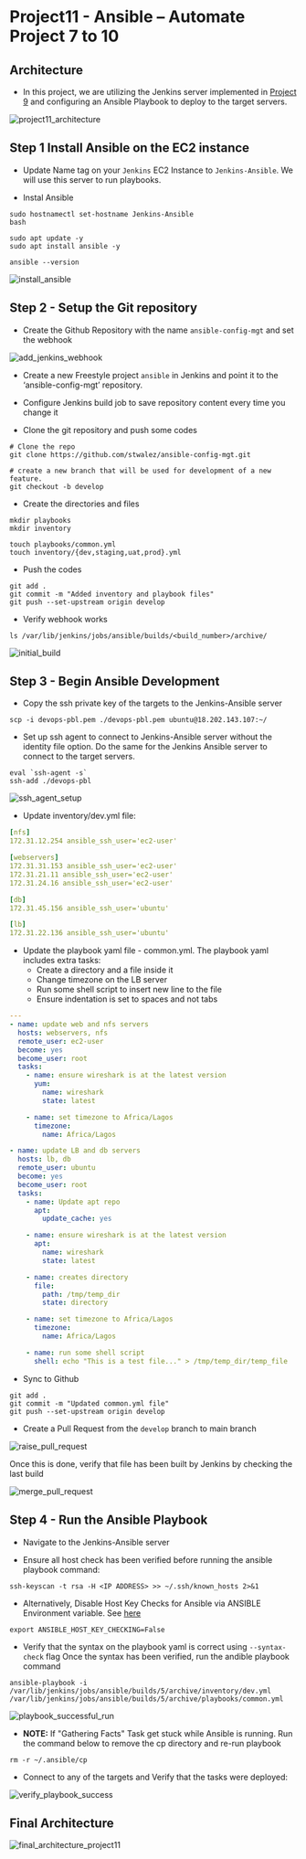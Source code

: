 # Project11 - Ansible – Automate Project 7 to 10

## Architecture
- In this project, we are utilizing the Jenkins server implemented in [Project 9](../Project-7/project7.md) and configuring an Ansible Playbook to deploy to the target servers.

![project11_architecture](Screenshots/project11_architecture.png)

## Step 1 Install Ansible on the EC2 instance
- Update Name tag on your `Jenkins` EC2 Instance to `Jenkins-Ansible`. We will use this server to run playbooks.

- Instal Ansible
``` shell
sudo hostnamectl set-hostname Jenkins-Ansible
bash

sudo apt update -y
sudo apt install ansible -y

ansible --version
```
![install_ansible](Screenshots/install_ansible.png)

## Step 2 - Setup the Git repository
- Create the Github Repository with the name `ansible-config-mgt` and set the webhook

![add_jenkins_webhook](Screenshots/add_jenkins_webhook.png)

- Create a new Freestyle project `ansible` in Jenkins and point it to the ‘ansible-config-mgt’ repository.

- Configure Jenkins build job to save repository content every time you change it

- Clone the git repository and push some codes
``` shell
# Clone the repo
git clone https://github.com/stwalez/ansible-config-mgt.git

# create a new branch that will be used for development of a new feature.
git checkout -b develop
```

- Create the directories and files
```
mkdir playbooks
mkdir inventory

touch playbooks/common.yml
touch inventory/{dev,staging,uat,prod}.yml
```

- Push the codes
``` shell
git add .
git commit -m "Added inventory and playbook files"
git push --set-upstream origin develop

```

- Verify webhook works
```
ls /var/lib/jenkins/jobs/ansible/builds/<build_number>/archive/
```
![initial_build](Screenshots/initial_build.png)

## Step 3 - Begin Ansible Development
- Copy the ssh private key of the targets to the Jenkins-Ansible server
``` shell
scp -i devops-pbl.pem ./devops-pbl.pem ubuntu@18.202.143.107:~/
```

- Set up ssh agent to connect to Jenkins-Ansible server without the identity file option. 
Do the same for the Jenkins Ansible server to connect to the target servers.
``` shell
eval `ssh-agent -s`
ssh-add ./devops-pbl
```
![ssh_agent_setup](Screenshots/ssh_agent_setup.png)

- Update inventory/dev.yml file:
``` yaml
[nfs]
172.31.12.254 ansible_ssh_user='ec2-user'

[webservers]
172.31.31.153 ansible_ssh_user='ec2-user'
172.31.21.11 ansible_ssh_user='ec2-user'
172.31.24.16 ansible_ssh_user='ec2-user'

[db]
172.31.45.156 ansible_ssh_user='ubuntu' 

[lb]
172.31.22.136 ansible_ssh_user='ubuntu'
```

- Update the playbook yaml file - common.yml. The playbook yaml includes extra tasks:
	- Create a directory and a file inside it
	- Change timezone on the LB server
	- Run some shell script to insert new line to the file
	- Ensure indentation is set to spaces and not tabs

``` yaml
---
- name: update web and nfs servers
  hosts: webservers, nfs
  remote_user: ec2-user
  become: yes
  become_user: root
  tasks:
    - name: ensure wireshark is at the latest version
      yum:
        name: wireshark
        state: latest

    - name: set timezone to Africa/Lagos
      timezone:
        name: Africa/Lagos

- name: update LB and db servers
  hosts: lb, db
  remote_user: ubuntu
  become: yes
  become_user: root
  tasks:
    - name: Update apt repo
      apt: 
        update_cache: yes

    - name: ensure wireshark is at the latest version
      apt:
        name: wireshark
        state: latest

    - name: creates directory
      file:
        path: /tmp/temp_dir
        state: directory

    - name: set timezone to Africa/Lagos
      timezone:
        name: Africa/Lagos

    - name: run some shell script
      shell: echo "This is a test file..." > /tmp/temp_dir/temp_file
```

- Sync to Github
``` shell
git add .
git commit -m "Updated common.yml file"
git push --set-upstream origin develop
```

- Create a Pull Request from the `develop` branch to main branch

![raise_pull_request](Screenshots/raise_pull_request.png)

Once this is done, verify that file has been built by Jenkins by checking the last build

![merge_pull_request](Screenshots/merge_pull_request.png)

## Step 4 - Run the Ansible Playbook
- Navigate to the Jenkins-Ansible server

- Ensure all host check has been verified before running the ansible playbook command:

```
ssh-keyscan -t rsa -H <IP ADDRESS> >> ~/.ssh/known_hosts 2>&1
```
- Alternatively, Disable Host Key Checks for Ansible via ANSIBLE Environment variable. See [here](https://stackoverflow.com/questions/46929624/failed-to-connect-to-the-host-via-ssh-host-key-verification-failed-r-n)
```
export ANSIBLE_HOST_KEY_CHECKING=False
```

- Verify that the syntax on the playbook yaml is correct using `--syntax-check` flag
Once the syntax has been verified, run the andible playbook command
``` 
ansible-playbook -i /var/lib/jenkins/jobs/ansible/builds/5/archive/inventory/dev.yml /var/lib/jenkins/jobs/ansible/builds/5/archive/playbooks/common.yml
```
![playbook_successful_run](Screenshots/playbook_successful_run.png)

- **NOTE:** If "Gathering Facts" Task get stuck while Ansible is running. Run the command below to remove the cp directory and re-run playbook
```
rm -r ~/.ansible/cp
```

- Connect to any of the targets and Verify that the tasks were deployed:

![verify_playbook_success](Screenshots/verify_playbook_success.png)

## Final Architecture

![final_architecture_project11](Screenshot/final_architecture_project11.png)